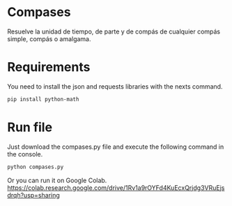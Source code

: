 # Compases
Resuelve la unidad de tiempo, de parte y de compás de cualquier compás simple, compás o amalgama.

# Requirements
You need to install the json and requests libraries with the nexts command.
```bash
pip install python-math
```

# Run file
Just download the compases.py file and execute the following command in the console.
```bash
python compases.py
```
Or you can run it on Google Colab.
https://colab.research.google.com/drive/1Rv1a9rOYFd4KuEcxQrjdg3VRuEjsdrqh?usp=sharing
